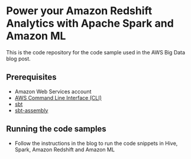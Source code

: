 # Power your Amazon Redshift Analytics with Apache Spark and Amazon ML
This is the code repository for the code sample used in the AWS Big Data blog post.


## Prerequisites
  - Amazon Web Services account
  - [AWS Command Line Interface (CLI)](http://aws.amazon.com/cli/)
  - [sbt](http://www.scala-sbt.org/)
  - [sbt-assembly](https://github.com/sbt/sbt-assembly)

## Running the code samples
  - Follow the instructions in the blog to run the code snippets in Hive, Spark, Amazon Redshift and Amazon ML